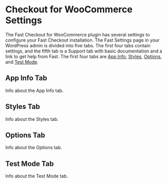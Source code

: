# Checkout for WooCommerce Settings

The Fast Checkout for WooCommerce plugin has several settings to configure your Fast Checkout installation. The Fast Settings page in your WordPress admin is divided into five tabs. The first four tabs contain settings, and the fifth tab is a Support tab with basic documentation and a link to get help from Fast. The first four tabs are [App Info](#app-info-tab), [Styles](#styles-tab), [Options](#options-tab), and [Test Mode](#test-mode-tab).

## App Info Tab

Info about the App Info tab.

## Styles Tab

Info about the Styles tab.

## Options Tab

Info about the Options tab.

## Test Mode Tab

Info about the Test Mode tab.